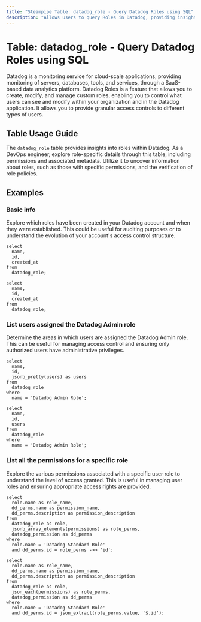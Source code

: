 ```yaml
---
title: "Steampipe Table: datadog_role - Query Datadog Roles using SQL"
description: "Allows users to query Roles in Datadog, providing insights into role-specific details and associated metadata."
---
```


# Table: datadog_role - Query Datadog Roles using SQL

Datadog is a monitoring service for cloud-scale applications, providing monitoring of servers, databases, tools, and services, through a SaaS-based data analytics platform. Datadog Roles is a feature that allows you to create, modify, and manage custom roles, enabling you to control what users can see and modify within your organization and in the Datadog application. It allows you to provide granular access controls to different types of users.

## Table Usage Guide

The `datadog_role` table provides insights into roles within Datadog. As a DevOps engineer, explore role-specific details through this table, including permissions and associated metadata. Utilize it to uncover information about roles, such as those with specific permissions, and the verification of role policies.

## Examples

### Basic info
Explore which roles have been created in your Datadog account and when they were established. This could be useful for auditing purposes or to understand the evolution of your account's access control structure.

```sql+postgres
select
  name,
  id,
  created_at
from
  datadog_role;
```

```sql+sqlite
select
  name,
  id,
  created_at
from
  datadog_role;
```

### List users assigned the Datadog Admin role
Determine the areas in which users are assigned the Datadog Admin role. This can be useful for managing access control and ensuring only authorized users have administrative privileges.

```sql+postgres
select
  name,
  id,
  jsonb_pretty(users) as users
from
  datadog_role
where
  name = 'Datadog Admin Role';
```

```sql+sqlite
select
  name,
  id,
  users
from
  datadog_role
where
  name = 'Datadog Admin Role';
```

### List all the permissions for a specific role
Explore the various permissions associated with a specific user role to understand the level of access granted. This is useful in managing user roles and ensuring appropriate access rights are provided.

```sql+postgres
select
  role.name as role_name,
  dd_perms.name as permission_name,
  dd_perms.description as permission_description
from
  datadog_role as role,
  jsonb_array_elements(permissions) as role_perms,
  datadog_permission as dd_perms
where
  role.name = 'Datadog Standard Role'
  and dd_perms.id = role_perms ->> 'id';
```

```sql+sqlite
select
  role.name as role_name,
  dd_perms.name as permission_name,
  dd_perms.description as permission_description
from
  datadog_role as role,
  json_each(permissions) as role_perms,
  datadog_permission as dd_perms
where
  role.name = 'Datadog Standard Role'
  and dd_perms.id = json_extract(role_perms.value, '$.id');
```